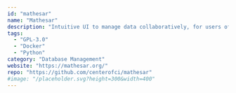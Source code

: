 ```yaml
---
id: "mathesar"
name: "Mathesar"
description: "Intuitive UI to manage data collaboratively, for users of all technical skill levels. Built on Postgres – connect an existing DB or set up a new one."
tags:
  - "GPL-3.0"
  - "Docker"
  - "Python"
category: "Database Management"
website: "https://mathesar.org/"
repo: "https://github.com/centerofci/mathesar"
#image: "/placeholder.svg?height=300&width=400"
---
```


